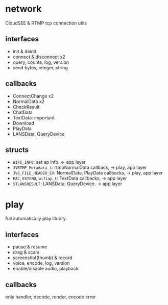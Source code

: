 # network

CloudSEE & RTMP tcp connection utils

## interfaces

+ init & deinit
+ connect & disconnect x2
+ query, counts, log, version
+ send bytes, integer, string

## callbacks

+ ConnectChange x2
+ NormalData x2
+ CheckResult
+ ChatData
+ TextData: important
+ Download
+ PlayData
+ LANSData, QueryDevice

## structs

+ `WIFI_INFO`: set ap info. <- app layer
+ `JVRTMP_Metadata_t`: rtmpNormalData callback, -> play, app layer
+ `JVS_FILE_HEADER_EX`: NormalData, PlayData callbacks, -> play, app layer
+ `PAC`, `EXTEND`, `wifiap_t`: TextData callbacks, -> app layer
+ `STLANSRESULT`: LANSData, QueryDevice. -> app layer

# play

full automatically play library.

## interfaces

+ pause & resume
+ drag & scale
+ screenshot(thumb) & record
+ voice, encode, log, version
+ enable/disable audio, playback

## callbacks

only handler, decode, render, encode error

